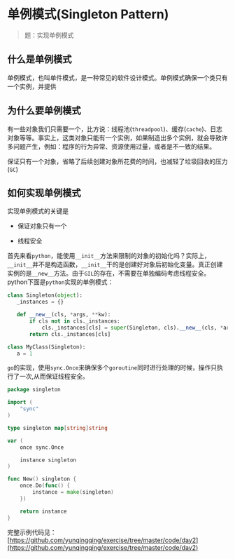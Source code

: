 # 单例模式(Singleton Pattern)

> 题：实现单例模式

## 什么是单例模式

单例模式，也叫单件模式，是一种常见的软件设计模式。单例模式确保一个类只有一个实例，并提供

## 为什么要单例模式

​        有一些对象我们只需要一个，比方说：线程池(`threadpool`)、缓存(`cache`)、日志对象等等。事实上，这类对象只能有一个实例，如果制造出多个实例，就会导致许多问题产生，例如：程序的行为异常、资源使用过量，或者是不一致的结果。

​        保证只有一个对象，省略了后续创建对象所花费的时间，也减轻了垃圾回收的压力(`GC`)

## 如何实现单例模式

实现单例模式的关键是

- 保证对象只有一个

- 线程安全

  

首先来看`python`，能使用`__init__`方法来限制的对象的初始化吗？实际上，`__init__`并不是构造函数，`__init__`干的是创建好对象后初始化变量。真正创建实例的是`__new__`方法。由于`GIL`的存在，不需要在单独编码考虑线程安全。python下面是`python`实现的单例模式：

 ```python
class Singleton(object):
    _instances = {}

    def __new__(cls, *args, **kw):
        if cls not in cls._instances:
            cls._instances[cls] = super(Singleton, cls).__new__(cls, *args, **kw)
        return cls._instances[cls]

class MyClass(Singleton):
    a = 1

 ```



`go`的实现，使用`sync.Once`来确保多个`goroutine`同时进行处理的时候，操作只执行了一次,从而保证线程安全。

```go
package singleton

import (
	"sync"
)

type singleton map[string]string

var (
    once sync.Once

    instance singleton
)

func New() singleton {
	once.Do(func() {
		instance = make(singleton)
	})

	return instance
}
```



完整示例代码见：[https://github.com/yunqingqing/exercise/tree/master/code/day2](https://github.com/yunqingqing/exercise/tree/master/code/day2)